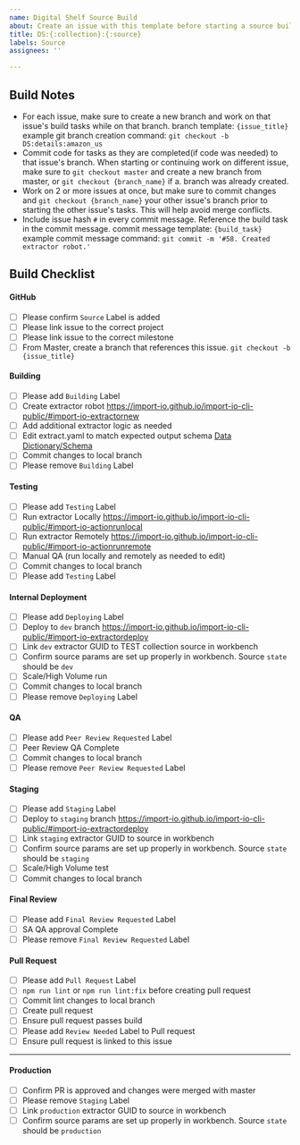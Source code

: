 ```yaml
---
name: Digital Shelf Source Build
about: Create an issue with this template before starting a source build.
title: DS:{:collection}:{:source}
labels: Source
assignees: ''

---
```


## Build Notes
- For each issue, make sure to create a new branch and work on that issue's build tasks while on that branch. 
 branch template: `{issue_title}`
 example git branch creation command: `git checkout -b DS:details:amazon_us`
- Commit code for tasks as they are completed(if code was needed) to that issue's branch. When starting or continuing work on different issue, make sure to `git checkout master` and create a new branch from master, or `git checkout {branch_name}` if a. branch was already created. 
- Work on 2 or more issues at once, but make sure to commit changes and `git checkout {branch_name}` your other issue's branch prior to starting the other issue's tasks. This will help avoid merge conflicts.
- Include issue hash `#` in every commit message. Reference the build task in the commit message.
commit message template: `{build_task}`
example commit message command:
`git commit -m '#58. Created extractor robot.'`


## Build Checklist
#### GitHub
- [ ] Please confirm `Source` Label is added
- [ ] Please link issue to the correct project
- [ ] Please link issue to the correct milestone
- [ ] From Master, create a branch that references this issue.
`git checkout -b {issue_title}`

#### Building
- [ ] Please add `Building` Label
- [ ] Create extractor robot
https://import-io.github.io/import-io-cli-public/#import-io-extractornew
- [ ] Add additional extractor logic as needed
- [ ] Edit extract.yaml to match expected output schema
[Data Dictionary/Schema](https://docs.google.com/spreadsheets/d/1mSz64xLBNeojENyaoPJNnYZenDxToZ45jKvqUZayHRc/edit#gid=0)
- [ ] Commit changes to local branch
- [ ] Please remove `Building` Label

#### Testing
- [ ] Please add `Testing` Label
- [ ] Run extractor Locally
https://import-io.github.io/import-io-cli-public/#import-io-actionrunlocal
- [ ] Run extractor Remotely
https://import-io.github.io/import-io-cli-public/#import-io-actionrunremote
- [ ] Manual QA (run locally and remotely as needed to edit)
- [ ] Commit changes to local branch
- [ ] Please add `Testing` Label

#### Internal Deployment
- [ ] Please add `Deploying` Label
- [ ] Deploy to `dev` branch
https://import-io.github.io/import-io-cli-public/#import-io-extractordeploy
- [ ] Link `dev` extractor GUID to TEST collection source in workbench
- [ ] Confirm source params are set up properly in workbench. Source `state` should be `dev`
- [ ] Scale/High Volume run
- [ ] Commit changes to local branch
- [ ] Please remove `Deploying` Label

#### QA
- [ ] Please add `Peer Review Requested` Label
- [ ] Peer Review QA Complete
- [ ] Commit changes to local branch
- [ ] Please remove `Peer Review Requested` Label

#### Staging
- [ ] Please add `Staging` Label
- [ ] Deploy to `staging` branch
https://import-io.github.io/import-io-cli-public/#import-io-extractordeploy
- [ ] Link `staging` extractor GUID to source in workbench
- [ ] Confirm source params are set up properly in workbench. Source `state` should be `staging`
- [ ] Scale/High Volume test
- [ ] Commit changes to local branch

#### Final Review
- [ ] Please add `Final Review Requested` Label
- [ ] SA QA approval Complete
- [ ] Please remove `Final Review Requested` Label

#### Pull Request
- [ ] Please add `Pull Request` Label
- [ ] `npm run lint` or `npm run lint:fix` before creating pull request
- [ ] Commit lint changes to local branch
- [ ] Create pull request
- [ ] Ensure pull request passes build
- [ ] Please add `Review Needed` Label to Pull request
- [ ] Ensure pull request is linked to this issue

------

#### Production
- [ ] Confirm PR is approved and changes were merged with master
- [ ] Please remove `Staging` Label
- [ ] Link `production` extractor GUID to source in workbench
- [ ] Confirm source params are set up properly in workbench. Source `state` should be `production`
